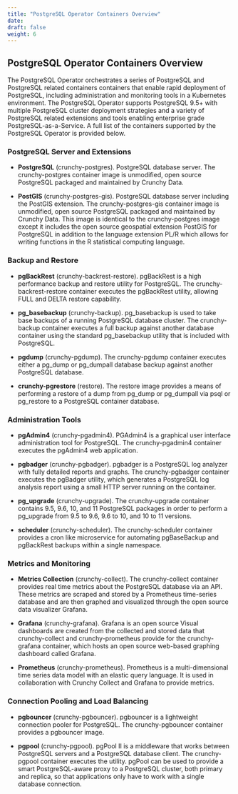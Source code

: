 ```yaml
---
title: "PostgreSQL Operator Containers Overview"
date:
draft: false
weight: 6
---
```


## PostgreSQL Operator Containers Overview

The PostgreSQL Operator orchestrates a series of PostgreSQL and PostgreSQL related containers containers that enable rapid deployment of PostgreSQL, including administration and monitoring tools in a Kubernetes environment. The PostgreSQL Operator supports PostgreSQL 9.5+ with multiple PostgreSQL cluster deployment strategies and a variety of PostgreSQL related extensions and tools enabling enterprise grade PostgreSQL-as-a-Service.   A full list of the containers supported by the PostgreSQL Operator is provided below.   

### PostgreSQL Server and Extensions

* **PostgreSQL** (crunchy-postgres).  PostgreSQL database server.  The crunchy-postgres container image is unmodified, open source PostgreSQL packaged and maintained by Crunchy Data. 

* **PostGIS** (crunchy-postgres-gis).  PostgreSQL database server including the PostGIS extension. The crunchy-postgres-gis container image is unmodified, open source PostgreSQL packaged and maintained by Crunchy Data. This image is identical to the crunchy-postgres image except it includes the open source geospatial extension PostGIS for PostgreSQL in addition to the language extension PL/R which allows for writing functions in the R statistical computing language.

### Backup and Restore

* **pgBackRest** (crunchy-backrest-restore). pgBackRest is a high performance backup and restore utility for PostgreSQL.  The crunchy-backrest-restore container executes the pgBackRest utility, allowing FULL and DELTA restore capability.

* **pg_basebackup** (crunchy-backup). pg_basebackup is used to take base backups of a running PostgreSQL database cluster. The crunchy-backup container executes a full backup against another database container using the standard pg_basebackup utility that is included with PostgreSQL.

* **pgdump** (crunchy-pgdump). The crunchy-pgdump container executes either a pg_dump or pg_dumpall database backup against another PostgreSQL database.

* **crunchy-pgrestore** (restore). The restore image provides a means of performing a restore of a dump from pg_dump or pg_dumpall via psql or pg_restore to a PostgreSQL container database.


### Administration Tools

* **pgAdmin4** (crunchy-pgadmin4). PGAdmin4 is a graphical user interface administration tool for PostgreSQL.  The crunchy-pgadmin4 container executes the pgAdmin4 web application.

* **pgbadger** (crunchy-pgbadger).  pgbadger is a PostgreSQL log analyzer with fully detailed reports and graphs.  The crunchy-pgbadger container executes the pgBadger utility, which generates a PostgreSQL log analysis report using a small HTTP server running on the container.

* **pg_upgrade**  (crunchy-upgrade). The crunchy-upgrade container contains 9.5, 9.6, 10, and 11 PostgreSQL packages in order to perform a pg_upgrade from 9.5 to 9.6, 9.6 to 10, and 10 to 11 versions.

* **scheduler** (crunchy-scheduler).  The crunchy-scheduler container provides a cron like microservice for automating pgBaseBackup and pgBackRest backups within a single namespace. 

### Metrics and Monitoring

* **Metrics Collection** (crunchy-collect). The crunchy-collect container provides real time metrics about the PostgreSQL database via an API. These metrics are scraped and stored by a Prometheus time-series database and are then graphed and visualized through the open source data visualizer Grafana.  

* **Grafana** (crunchy-grafana).  Grafana is an open source Visual dashboards are created from the collected and stored data that crunchy-collect and crunchy-prometheus provide for the crunchy-grafana container, which hosts an open source web-based graphing dashboard called Grafana.

* **Prometheus** (crunchy-prometheus).  Prometheus is a multi-dimensional time series data model with an elastic query language. It is used in collaboration with Crunchy Collect and Grafana to provide metrics.

### Connection Pooling and Load Balancing

* **pgbouncer** (crunchy-pgbouncer).  pgbouncer is a lightweight connection pooler for PostgreSQL. The crunchy-pgbouncer container provides a pgbouncer image.

* **pgpool** (crunchy-pgpool).  pgPool II is a middleware that works between PostgreSQL servers and a PostgreSQL database client.  The crunchy-pgpool container executes the utility. pgPool can be used to provide a smart PostgreSQL-aware proxy to a PostgreSQL cluster, both primary and replica, so that applications only have to work with a single database connection.





